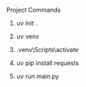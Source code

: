 Project Commands 
1. uv init .
2. uv venv 
3. .venv\Scripts\activate
4. uv pip install requests

5. uv run main.py